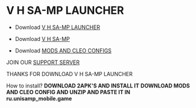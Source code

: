 

# V H SA-MP LAUNCHER

- Download [V H SA-MP LAUNCHER](https://github.com/VH5111/SAMP-BY-V-H/raw/main/V%20H%20SA-MP%20LAUNCHER%20v1.apk)

- Download [V H SA-MP](https://github.com/VH5111/SAMP-BY-V-H/raw/main/V%20H%20SAMP%20v1.apk)

- Download [MODS AND CLEO CONFIGS](https://github.com/VH5111/SAMP-BY-V-H/raw/main/mods%20and%20configs.zip)

JOIN OUR [SUPPORT SERVER](https://dsc.gg/dcafe)

THANKS FOR DOWNLOAD V H SA-MP LAUNCHER

How to install?
**DOWNLOAD 2APK'S AND INSTALL IT**
**DOWNLOAD MODS AND CLEO CONFIG AND UNZIP AND PASTE IT IN ru.unisamp_mobile.game**
